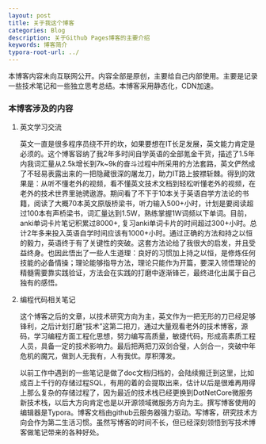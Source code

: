 ```yaml
---
layout: post
title: 关于我这个博客
categories: Blog
description: 关于Github Pages博客的主要介绍
keywords: 博客简介
typora-root-url: ../
---
```

本博客内容未向互联网公开。内容全部是原创，主要给自己内部使用。主要是记录一些技术笔记和一些独立思考总结。本博客采用静态化，CDN加速。


### 本博客涉及的内容

1. 英文学习交流

   英文一直是很多程序员绕不开的坎，如果要想在IT长足发展，英文能力肯定是必须的。这个博客容纳了我2年多时间自学英语的全部氪金干货，描述了1.5年内我词汇量从2.5k增长到7k~9k的奋斗过程中所采用的方法套路，英文俨然成了不轻易表露出来的一把隐藏很深的屠龙刀，助力IT路上披襟斩棘。得到的效果是：从听不懂老外的视频，看不懂英文技术文档到轻松听懂老外的视频，在老外的技术世界里驰骋遨游。期间看了不下于10本关于英语自学方法论的书籍，阅读了大概70本英文原版桥梁书，听力输入500+小时，计划是要阅读超过100本有声桥梁书，词汇量达到1.5W，熟练掌握1W词频以下单词。目前，anki单词卡片笔记积累过8000+, 复习anki单词卡片的时间超过300+小时。总计2年多来投入英语自学时间应该有1000+小时。通过正确的方法和持之以恒的毅力，英语终于有了关键性的突破。这套方法论给了我很大的启发，并且受益终身。也因此悟出了一些人生道理：良好的习惯加上持之以恒，是修炼任何技能的必备情操；理论能够指导方法，理论只能作为开篇，要深入领悟理论的精髓需要靠实践验证，方法会在实践的打磨中逐渐锋芒，最终进化出属于自己独有的感悟。

2. 编程代码相关笔记

   这个博客之后的文章，以技术研究方向为主，英文作为一把无形的刀已经足够锋利，之后计划打磨“技术”这第二把刀，通过大量观看老外的技术博客，源码，学习编程方面工程化思想，努力编写高质量，敏捷代码，形成高素质工程人员，具备一定的技术影响力。最后把两把刀双剑合璧，人剑合一，突破中年危机的魔咒，做到人无我有，人有我优。厚积薄发。
   
   以前工作中遇到的一些笔记是做了doc文档归档的，会陆续搬迁到这里，比如成百上千行的存储过程SQL，有用的着的会提取出来，估计以后是很难再用得上那么复杂的存储过程了，因为最近的技术栈已经更换到DotNetCore微服务新技术栈，以后大方向肯定也是以开源领域微服务方向为主。撰写博客使用的编辑器是Typora。博客文档由github云服务器强力驱动。写博客，研究技术方向会作为第二生活习惯。虽然写博客的时间不长，但已经深刻领悟到写技术博客做笔记带来的各种好处。


